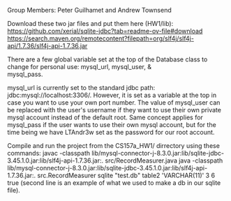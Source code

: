 Group Members: Peter Guilhamet and Andrew Townsend

Download these two jar files and put them here (HW1/lib):
https://github.com/xerial/sqlite-jdbc?tab=readme-ov-file#download
https://search.maven.org/remotecontent?filepath=org/slf4j/slf4j-api/1.7.36/slf4j-api-1.7.36.jar


There are a few global variable set at the top of the Database class to change for personal use:
    mysql_url,
    mysql_user, &       
    mysql_pass.                       
    
mysql_url is currently set to the standard jdbc path: jdbc:mysql://localhost:3306/. However, it is set as a variable at the top in case you want to use your own port number.
The value of mysql_user can be replaced with the user's username if they want to use their own private mysql account instead of the default root.
Same concept applies for mysql_pass if the user wants to use their own mysql account, but for the time being we have LTAndr3w set as the password for our root account. 


Compile and run the project from the CS157a_HW1/ dirrectory using these commands:
javac -classpath lib/mysql-connector-j-8.3.0.jar:lib/sqlite-jdbc-3.45.1.0.jar:lib/slf4j-api-1.7.36.jar:. src/RecordMeasurer.java
java -classpath lib/mysql-connector-j-8.3.0.jar:lib/sqlite-jdbc-3.45.1.0.jar:lib/slf4j-api-1.7.36.jar:. src.RecordMeasurer sqlite "test.db" table2 'VARCHAR(11)' 3 6 true
(second line is an example of what we used to make a db in our sqlite file).



